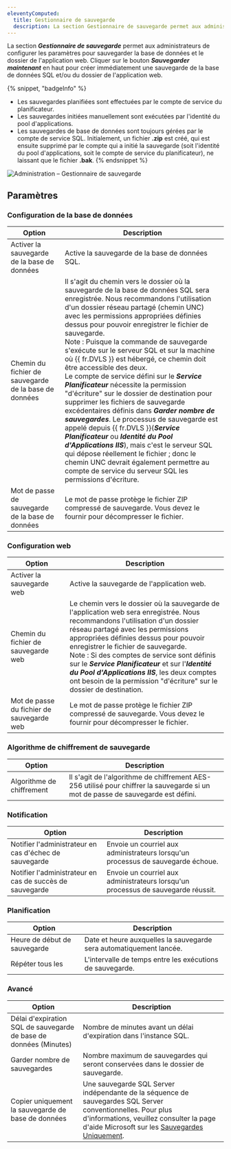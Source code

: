 ```yaml
---
eleventyComputed:
  title: Gestionnaire de sauvegarde
  description: La section Gestionnaire de sauvegarde permet aux administrateurs de configurer les paramètres pour sauvegarder la base de données et le dossier de l'application web.
---
```

La section ***Gestionnaire de sauvegarde*** permet aux administrateurs de configurer les paramètres pour sauvegarder la base de données et le dossier de l'application web. Cliquer sur le bouton ***Sauvegarder maintenant*** en haut pour créer immédiatement une sauvegarde de la base de données SQL et/ou du dossier de l'application web.

{% snippet, "badgeInfo" %}
* Les sauvegardes planifiées sont effectuées par le compte de service du planificateur.
* Les sauvegardes initiées manuellement sont exécutées par l'identité du pool d'applications.
* Les sauvegardes de base de données sont toujours gérées par le compte de service SQL. Initialement, un fichier **.zip** est créé, qui est ensuite supprimé par le compte qui a initié la sauvegarde (soit l'identité du pool d'applications, soit le compte de service du planificateur), ne laissant que le fichier **.bak**.
{% endsnippet %}

![Administration – Gestionnaire de sauvegarde](https://cdnweb.devolutions.net/docs/docs_en_server_ServerOp2084.png)

## Paramètres

### Configuration de la base de données
| Option                    | Description                                                                                          |
|---------------------------|------------------------------------------------------------------------------------------------------|
| Activer la sauvegarde de la base de données    | Active la sauvegarde de la base de données SQL.                                                            |
| Chemin du fichier de sauvegarde de la base de données | Il s'agit du chemin vers le dossier où la sauvegarde de la base de données SQL sera enregistrée. Nous recommandons l'utilisation d'un dossier réseau partagé (chemin UNC) avec les permissions appropriées définies dessus pour pouvoir enregistrer le fichier de sauvegarde.<br>Note : Puisque la commande de sauvegarde s'exécute sur le serveur SQL et sur la machine où {{ fr.DVLS }} est hébergé, ce chemin doit être accessible des deux.<br> Le compte de service défini sur le ***Service Planificateur*** nécessite la permission "d'écriture" sur le dossier de destination pour supprimer les fichiers de sauvegarde excédentaires définis dans ***Garder nombre de sauvegardes***. Le processus de sauvegarde est appelé depuis {{ fr.DVLS }}(***Service Planificateur*** ou ***Identité du Pool d'Applications IIS***), mais c'est le serveur SQL qui dépose réellement le fichier ; donc le chemin UNC devrait également permettre au compte de service du serveur SQL les permissions d'écriture. |
| Mot de passe de sauvegarde de la base de données  | Le mot de passe protège le fichier ZIP compressé de sauvegarde. Vous devez le fournir pour décompresser le fichier. |

### Configuration web
| Option                   | Description                                                                                          |
|--------------------------|------------------------------------------------------------------------------------------------------|
| Activer la sauvegarde web        | Active la sauvegarde de l'application web.                                                         |
| Chemin du fichier de sauvegarde web     | Le chemin vers le dossier où la sauvegarde de l'application web sera enregistrée. Nous recommandons l'utilisation d'un dossier réseau partagé avec les permissions appropriées définies dessus pour pouvoir enregistrer le fichier de sauvegarde.<br>Note : Si des comptes de service sont définis sur le ***Service Planificateur*** et sur l'***Identité du Pool d'Applications IIS***, les deux comptes ont besoin de la permission "d'écriture" sur le dossier de destination.   |
| Mot de passe du fichier de sauvegarde web | Le mot de passe protège le fichier ZIP compressé de sauvegarde. Vous devez le fournir pour décompresser le fichier. |

### Algorithme de chiffrement de sauvegarde
| Option               | Description                                                                                      |
|----------------------|--------------------------------------------------------------------------------------------------|
| Algorithme de chiffrement | Il s'agit de l'algorithme de chiffrement AES-256 utilisé pour chiffrer la sauvegarde si un mot de passe de sauvegarde est défini. |

### Notification
| Option                                   | Description                                                          |
|------------------------------------------|----------------------------------------------------------------------|
| Notifier l'administrateur en cas d'échec de sauvegarde    | Envoie un courriel aux administrateurs lorsqu'un processus de sauvegarde échoue.    |
| Notifier l'administrateur en cas de succès de sauvegarde   | Envoie un courriel aux administrateurs lorsqu'un processus de sauvegarde réussit. |

### Planification
| Option            | Description                                                   |
|-------------------|---------------------------------------------------------------|
| Heure de début de sauvegarde | Date et heure auxquelles la sauvegarde sera automatiquement lancée. |
| Répéter tous les      | L'intervalle de temps entre les exécutions de sauvegarde.                        |

### Avancé
| Option                                | Description                                                                                   |
|---------------------------------------|-----------------------------------------------------------------------------------------------|
| Délai d'expiration SQL de sauvegarde de base de données (Minutes) | Nombre de minutes avant un délai d'expiration dans l'instance SQL.                                       |
| Garder nombre de sauvegardes                | Nombre maximum de sauvegardes qui seront conservées dans le dossier de sauvegarde.                             |
| Copier uniquement la sauvegarde de base de données             | Une sauvegarde SQL Server indépendante de la séquence de sauvegardes SQL Server conventionnelles. Pour plus d'informations, veuillez consulter la page d'aide Microsoft sur les [Sauvegardes Uniquement](https://learn.microsoft.com/fr-fr/sql/relational-databases/backup-restore/copy-only-backups-sql-server?view=sql-server-ver16). |
